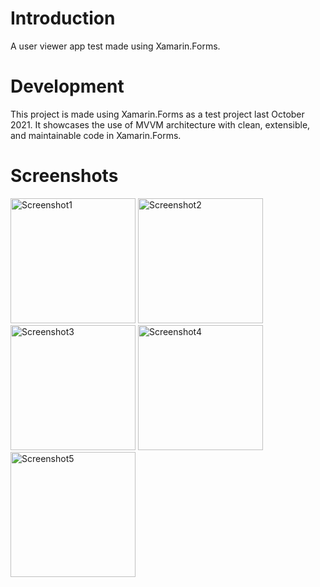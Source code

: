# Introduction

A user viewer app test made using Xamarin.Forms.

# Development

This project is made using Xamarin.Forms as a test project last October 2021. It showcases the use of MVVM architecture with clean, extensible, and maintainable code in Xamarin.Forms.

# Screenshots

<img src="https://github.com/arvicxyz/user-viewer-ui/assets/12872945/aa2dabad-7b6d-4845-be98-000cb8497b09" alt="Screenshot1" width="200"/> <img src="https://github.com/arvicxyz/user-viewer-ui/assets/12872945/ceebac97-a273-4574-b177-23970694e2e5" alt="Screenshot2" width="200"/> <img src="https://github.com/arvicxyz/user-viewer-ui/assets/12872945/dbdd3254-6b36-4165-bd19-98e79de9be28" alt="Screenshot3" width="200"/> <img src="https://github.com/arvicxyz/user-viewer-ui/assets/12872945/65de6f58-73c1-4207-8b1c-3e15a1efb226" alt="Screenshot4" width="200"/> <img src="https://github.com/arvicxyz/user-viewer-ui/assets/12872945/2d2ad22d-70a0-4253-800a-fe629dc804df" alt="Screenshot5" width="200"/>
